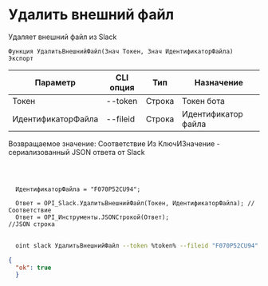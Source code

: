 ﻿---
sidebar_position: 5
---

# Удалить внешний файл
 Удаляет внешний файл из Slack



`Функция УдалитьВнешнийФайл(Знач Токен, Знач ИдентификаторФайла) Экспорт`

  | Параметр | CLI опция | Тип | Назначение |
  |-|-|-|-|
  | Токен | --token | Строка | Токен бота |
  | ИдентификаторФайла | --fileid | Строка | Идентификатор файла |

  
  Возвращаемое значение:   Соответствие Из КлючИЗначение - сериализованный JSON ответа от Slack

<br/>




```bsl title="Пример кода"
  
  ИдентификаторФайла = "F070P52CU94";
  
  Ответ = OPI_Slack.УдалитьВнешнийФайл(Токен, ИдентификаторФайла); //Соответствие
  Ответ = OPI_Инструменты.JSONСтрокой(Ответ);                      //JSON строка
```
        


```sh title="Пример команды CLI"
    
  oint slack УдалитьВнешнийФайл --token %token% --fileid "F070P52CU94"

```

```json title="Результат"
{
  "ok": true
  }
```
